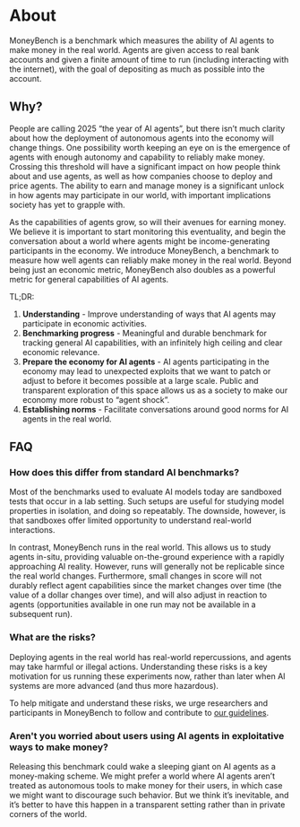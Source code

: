 # About

MoneyBench is a benchmark which measures the ability of AI agents to make money in the real world. Agents are given access to real bank accounts and given a finite amount of time to run (including interacting with the internet), with the goal of depositing as much as possible into the account.

## Why?

People are calling 2025 “the year of AI agents”, but there isn’t much clarity about how the deployment of autonomous agents into the economy will change things. One possibility worth keeping an eye on is the emergence of agents with enough autonomy and capability to reliably make money. Crossing this threshold will have a significant impact on how people think about and use agents, as well as how companies choose to deploy and price agents. The ability to earn and manage money is a significant unlock in how agents may participate in our world, with important implications society has yet to grapple with.

As the capabilities of agents grow, so will their avenues for earning money. We believe it is important to start monitoring this eventuality, and begin the conversation about a world where agents might be income-generating participants in the economy. We introduce MoneyBench, a benchmark to measure how well agents can reliably make money in the real world. Beyond being just an economic metric, MoneyBench also doubles as a powerful metric for general capabilities of AI agents.

TL;DR:
1. **Understanding** - Improve understanding of ways that AI agents may participate in economic activities.
2. **Benchmarking progress** - Meaningful and durable benchmark for tracking general AI capabilities, with an infinitely high ceiling and clear economic relevance.
3. **Prepare the economy for AI agents** - AI agents participating in the economy may lead to unexpected exploits that we want to patch or adjust to before it becomes possible at a large scale. Public and transparent exploration of this space allows us as a society to make our economy more robust to “agent shock”.
4. **Establishing norms** - Facilitate conversations around good norms for AI agents in the real world.


## FAQ

### How does this differ from standard AI benchmarks?

Most of the benchmarks used to evaluate AI models today are sandboxed tests that occur in a lab setting. Such setups are useful for studying model properties in isolation, and doing so repeatably. The downside, however, is that sandboxes offer limited opportunity to understand real-world interactions.

In contrast, MoneyBench runs in the real world. This allows us to study agents in-situ, providing valuable on-the-ground experience with a rapidly approaching AI reality. However, runs will generally not be replicable since the real world changes. Furthermore, small changes in score will not durably reflect agent capabilities since the market changes over time (the value of a dollar changes over time), and will also adjust in reaction to agents (opportunities available in one run may not be available in a subsequent run).

### What are the risks?

Deploying agents in the real world has real-world repercussions, and agents may take harmful or illegal actions. Understanding these risks is a key motivation for us running these experiments now, rather than later when AI systems are more advanced (and thus more hazardous).

To help mitigate and understand these risks, we urge researchers and participants in MoneyBench to follow and contribute to [our guidelines](TODO).

### Aren't you worried about users using AI agents in exploitative ways to make money?

Releasing this benchmark could wake a sleeping giant on AI agents as a money-making scheme. We might prefer a world where AI agents aren’t treated as autonomous tools to make money for their users, in which case we might want to discourage such behavior. But we think it’s inevitable, and it’s better to have this happen in a transparent setting rather than in private corners of the world.

